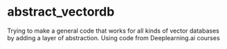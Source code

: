 # abstract_vectordb
Trying to make a general code that works for all kinds of vector databases by adding a layer of abstraction.
Using code from Deeplearning.ai courses
